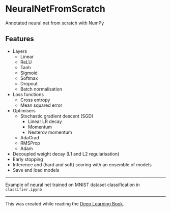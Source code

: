 # NeuralNetFromScratch

Annotated neural net from scratch with NumPy

## Features

- Layers
  - Linear
  - ReLU
  - Tanh
  - Sigmoid
  - Softmax
  - Dropout
  - Batch normalisation
- Loss functions
  - Cross entropy
  - Mean squared error
- Optimisers
  - Stochastic gradient descent (SGD)
    - Linear LR decay
    - Momentum
    - Nesterov momentum
  - AdaGrad
  - RMSProp
  - Adam
- Decoupled weight decay (L1 and L2 regularisation)
- Early stopping
- Inference and (hard and soft) scoring with an ensemble of models
- Save and load models

---

Example of neural net trained on MNIST dataset classification in `classifier.ipynb`

---

This was created while reading the [Deep Learning Book](https://www.deeplearningbook.org).
